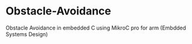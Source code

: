 # Obstacle-Avoidance
Obstacle Avoidance in embedded C using MikroC pro for arm (Embdded Systems Design)
